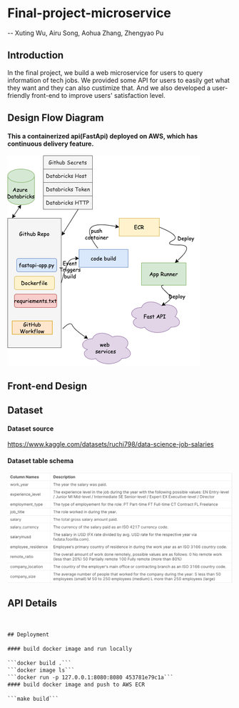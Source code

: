 # Final-project-microservice
  -- Xuting Wu, Airu Song, Aohua Zhang, Zhengyao Pu

## Introduction
In the final project, we build a web microservice for users to query information of tech jobs. We provided some API for users to easily get what they want and they can also custimize that. And we also developed a user-friendly front-end to improve users' satisfaction level.

## Design Flow Diagram
#### This a containerized api(FastApi) deployed on AWS, which has continuous delivery feature.

![Figure](https://github.com/nogibjj/final-project-microservice-group/blob/main/picture.drawio.png)

## Front-end Design

## Dataset
#### Dataset source
https://www.kaggle.com/datasets/ruchi798/data-science-job-salaries

#### Dataset table schema
![Figure](https://github.com/nogibjj/final-project-microservice-group/blob/main/data.png)

## API Details
```


## Deployment

#### build docker image and run locally

```docker build .```  
```docker image ls```  
```docker run -p 127.0.0.1:8080:8080 453781e79c1a```  
#### build docker image and push to AWS ECR

```make build```
